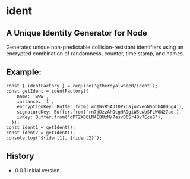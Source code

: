 # ident
## A Unique Identity Generator for Node
Generates unique non-predictable collision-resistant identifiers using an encrypted combination of randomness, counter, time stamp, and names.

## Example:
```
const { identFactory } = require('@theroyalwhee0/ident');
const getIdent = identFactory({
    name: 'www',
    instance: '1',
    encryptionKey: Buffer.from('wdIWvR5A3TDPYUajuVveoNSGhb40Dng4'),
    signatureKey: Buffer.from('rn7jDzzAhOcgHR9giWSLwbSFLW0N27ad'),
    ivKey: Buffer.from('oPTZXD6LN4EBUzM/7asvD6Sr40v7EceG'),
  });
const ident1 = getIdent();
const ident2 = getIdent();
console.log(`${ident1}, ${ident2}`);
```

## History
 - 0.0.1 Initial version.
